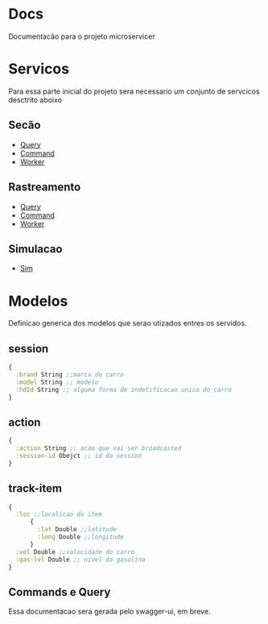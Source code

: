 # Docs

Documentacão para o projeto microservicer

# Servicos

Para essa parte inicial do projeto sera necessario um conjunto de servcicos desctrito aboixo

## Secão
* [Query](https://github.com/alexcvcoelho-gabrielgio/session-query)
* [Command](https://github.com/alexcvcoelho-gabrielgio/session-command)
* [Worker](https://github.com/alexcvcoelho-gabrielgio/session-worker)

## Rastreamento

* [Query](https://github.com/alexcvcoelho-gabrielgio/track-query)
* [Command](https://github.com/alexcvcoelho-gabrielgio/track-command)
* [Worker](https://github.com/alexcvcoelho-gabrielgio/track-worker)

## Simulacao
* [Sim](https://github.com/alexcvcoelho-gabrielgio/sim-worker)

# Modelos

Definicao generica dos modelos que serao utizados entres os servidos.

## session
```clojure
{ 
  :brand String ;;marca do carro
  :model String ;; modelo
  :hdId String ;; alguma forma de indetificacao unica do carro
}
```

## action
```clojure
{
  :action String ;; acao que vai ser broadcasted
  :session-id Obejct ;; id da session
}
```

## track-item
```clojure
{
  :loc ;;localicao do item
      {
        :lat Double ;;latitude 
        :long Double ;;longitude
      }
  :vel Double ;;valocidade do carro
  :gas-lvl Double ;; nivel da gasolina
}
```

## Commands e Query
Essa documentacao sera gerada pelo swagger-ui, em breve.

